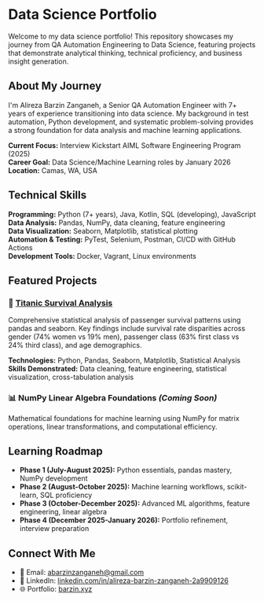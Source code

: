 # Data Science Portfolio

Welcome to my data science portfolio! This repository showcases my journey from QA Automation Engineering to Data Science, featuring projects that demonstrate analytical thinking, technical proficiency, and business insight generation.

## About My Journey

I'm Alireza Barzin Zanganeh, a Senior QA Automation Engineer with 7+ years of experience transitioning into data science. My background in test automation, Python development, and systematic problem-solving provides a strong foundation for data analysis and machine learning applications.

**Current Focus:** Interview Kickstart AIML Software Engineering Program (2025)  
**Career Goal:** Data Science/Machine Learning roles by January 2026  
**Location:** Camas, WA, USA

## Technical Skills

**Programming:** Python (7+ years), Java, Kotlin, SQL (developing), JavaScript  
**Data Analysis:** Pandas, NumPy, data cleaning, feature engineering  
**Data Visualization:** Seaborn, Matplotlib, statistical plotting  
**Automation & Testing:** PyTest, Selenium, Postman, CI/CD with GitHub Actions  
**Development Tools:** Docker, Vagrant, Linux environments

## Featured Projects

### 🚢 [Titanic Survival Analysis](./projects/titanic-survival-analysis/)
Comprehensive statistical analysis of passenger survival patterns using pandas and seaborn. Key findings include survival rate disparities across gender (74% women vs 19% men), passenger class (63% first class vs 24% third class), and age demographics.

**Technologies:** Python, Pandas, Seaborn, Matplotlib, Statistical Analysis  
**Skills Demonstrated:** Data cleaning, feature engineering, statistical visualization, cross-tabulation analysis

### 📊 NumPy Linear Algebra Foundations *(Coming Soon)*
Mathematical foundations for machine learning using NumPy for matrix operations, linear transformations, and computational efficiency.

## Learning Roadmap

- **Phase 1 (July-August 2025):** Python essentials, pandas mastery, NumPy development
- **Phase 2 (August-October 2025):** Machine learning workflows, scikit-learn, SQL proficiency
- **Phase 3 (October-December 2025):** Advanced ML algorithms, feature engineering, linear algebra
- **Phase 4 (December 2025-January 2026):** Portfolio refinement, interview preparation

## Connect With Me

- 📧 Email: abarzinzanganeh@gmail.com
- 💼 LinkedIn: [linkedin.com/in/alireza-barzin-zanganeh-2a9909126](https://linkedin.com/in/alireza-barzin-zanganeh-2a9909126)
- 🌐 Portfolio: [barzin.xyz](https://barzin.xyz)


